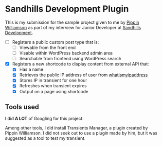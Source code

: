 # Sandhills Development Plugin

This is my submission for the sample project given to me by [Pippin Williamson](https://pippin.com/) as part of my interview for Junior Developer at [Sandhills Development](https://sandhillsdev.com/).

- [ ] Registers a public custom post type that is:
    - [ ] Viewable from the front end
    - [ ] Visable within WordPress backend admin area
    - [ ] Searchable from frontend using WordPress search
- [x] Registers a new shortcode to display content from external API that:
    - [x] Has a name
    - [x] Retrieves the public IP address of user from [whatismyipaddress](http://bot.whatismyipaddress.com)
    - [x] Stores IP in transient for one hour
    - [x] Refreshes when transient expires
    - [x] Output on a page using shortcode

## Tools used
I did <b>A LOT</b> of Googling for this project.  

Among other tools, I did install Transients Manager, a plugin created by Pippin Williamson.  I did not seek out to use a plugin made by him, but it was suggested as a tool to test my transient.  